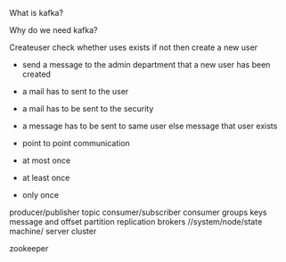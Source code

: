 What is kafka?

Why do we need kafka?

Createuser
check whether uses exists
if not then create a new user
- send a message to the admin department that a new user has been created
- a mail has to sent to the user
- a mail has to be sent to the security 
- a message has to be sent to same user
else
message that user exists

- point to point communication
- at most once
- at least once 
- only once 

producer/publisher 
topic
consumer/subscriber
consumer groups
keys 
message and offset
partition 
replication
brokers //system/node/state machine/ server 
cluster

zookeeper 



